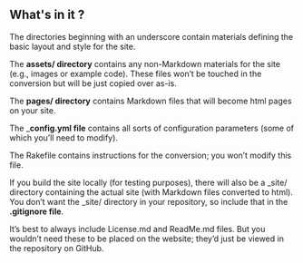 ## What's in it ?

The directories beginning with an underscore contain materials defining the basic layout and style for the site. 

The __assets/ directory__ contains any non-Markdown materials for the site (e.g., images or example code). These files won’t be touched in the conversion but will be just copied over as-is.

The __pages/ directory__ contains Markdown files that will become html pages on your site.

The ___config.yml file__ contains all sorts of configuration parameters (some of which you’ll need to modify). 

The Rakefile contains instructions for the conversion; you won’t modify this file.

If you build the site locally (for testing purposes), there will also be a _site/ directory containing the actual site (with Markdown files converted to html). You don’t want the _site/ directory in your repository, so include that in the __.gitignore file__.

It’s best to always include License.md and ReadMe.md files. But you wouldn’t need these to be placed on the website; they’d just be viewed in the repository on GitHub. 